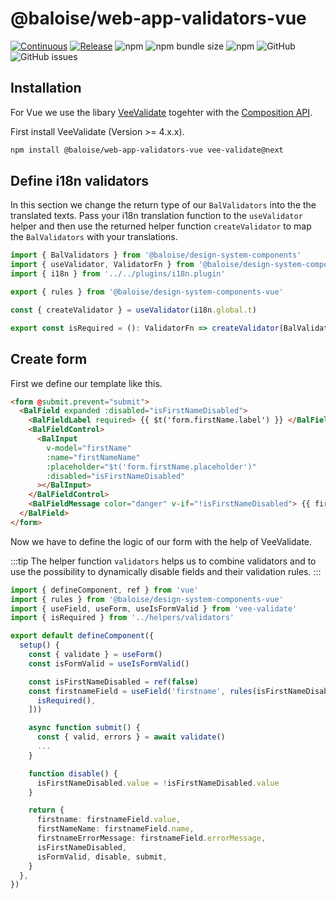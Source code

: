 # @baloise/web-app-validators-vue

[![Continuous](https://github.com/baloise/web-app-utils/actions/workflows/continuous.yml/badge.svg?branch=master)](https://github.com/baloise/web-app-utils/actions/workflows/continuous.yml)
[![Release](https://github.com/baloise/web-app-utils/actions/workflows/release.yml/badge.svg?branch=master)](https://github.com/baloise/web-app-utils/actions/workflows/release.yml)
![npm](https://img.shields.io/npm/v/@baloise/web-app-validators-vue)
![npm bundle size](https://img.shields.io/bundlephobia/min/@baloise/web-app-validators-vue)
![npm](https://img.shields.io/npm/dt/@baloise/web-app-validators-vue)
![GitHub](https://img.shields.io/github/license/baloise/web-app-utils)
![GitHub issues](https://img.shields.io/github/issues/baloise/web-app-utils)

## Installation

For Vue we use the libary [VeeValidate](https://vee-validate.logaretm.com/v4/) togehter with the [Composition API](https://v3.vuejs.org/guide/composition-api-introduction.html).

First install VeeValidate (Version >= 4.x.x).

```bash
npm install @baloise/web-app-validators-vue vee-validate@next
```

## Define i18n validators

In this section we change the return type of our `BalValidators` into the the translated texts.
Pass your i18n translation function to the `useValidator` helper and then use the returned helper function `createValidator` to map the `BalValidators` with your translations.

```typescript
import { BalValidators } from '@baloise/design-system-components'
import { useValidator, ValidatorFn } from '@baloise/design-system-components-vue'
import { i18n } from '../../plugins/i18n.plugin'

export { rules } from '@baloise/design-system-components-vue'

const { createValidator } = useValidator(i18n.global.t)

export const isRequired = (): ValidatorFn => createValidator(BalValidators.isRequired(), 'validator.required')
```

## Create form

First we define our template like this.

```html
<form @submit.prevent="submit">
  <BalField expanded :disabled="isFirstNameDisabled">
    <BalFieldLabel required> {{ $t('form.firstName.label') }} </BalFieldLabel>
    <BalFieldControl>
      <BalInput
        v-model="firstName"
        :name="firstNameName"
        :placeholder="$t('form.firstName.placeholder')"
        :disabled="isFirstNameDisabled"
      ></BalInput>
    </BalFieldControl>
    <BalFieldMessage color="danger" v-if="!isFirstNameDisabled"> {{ firstNameErrorMessage }} </BalFieldMessage>
  </BalField>
</form>
```

Now we have to define the logic of our form with the help of VeeValidate.

:::tip
The helper function `validators` helps us to combine validators and to use the possibility to dynamically disable fields and their validation rules.
:::

```typescript
import { defineComponent, ref } from 'vue'
import { rules } from '@baloise/design-system-components-vue'
import { useField, useForm, useIsFormValid } from 'vee-validate'
import { isRequired } from '../helpers/validators'

export default defineComponent({
  setup() {
    const { validate } = useForm()
    const isFormValid = useIsFormValid()

    const isFirstNameDisabled = ref(false)
    const firstnameField = useField('firstname', rules(isFirstNameDisabled, [
      isRequired(),
    ]))

    async function submit() {
      const { valid, errors } = await validate()
      ...
    }

    function disable() {
      isFirstNameDisabled.value = !isFirstNameDisabled.value
    }

    return {
      firstname: firstnameField.value,
      firstNameName: firstnameField.name,
      firstnameErrorMessage: firstnameField.errorMessage,
      isFirstNameDisabled,
      isFormValid, disable, submit,
    }
  },
})
```
